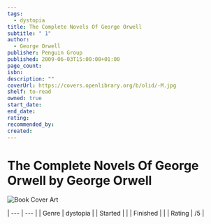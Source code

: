 ```yaml
---
tags:
  - dystopia
title: The Complete Novels Of George Orwell
subtitle: " 1"
author:
  - George Orwell
publisher: Penguin Group
published: 2009-06-03T15:00:00+01:00
page_count: 
isbn: 
description: ""
coverUrl: https://covers.openlibrary.org/b/olid/-M.jpg
shelf: to-read
owned: true
start_date: 
end_date: 
rating: 
recommended_by: 
created: 
---
```


# The Complete Novels Of George Orwell by George Orwell

![Book Cover Art](https://covers.openlibrary.org/b/olid/-M.jpg)


| --- | --- |
| Genre | dystopia |
| Started |  |
| Finished |  |
| Rating | /5 |

